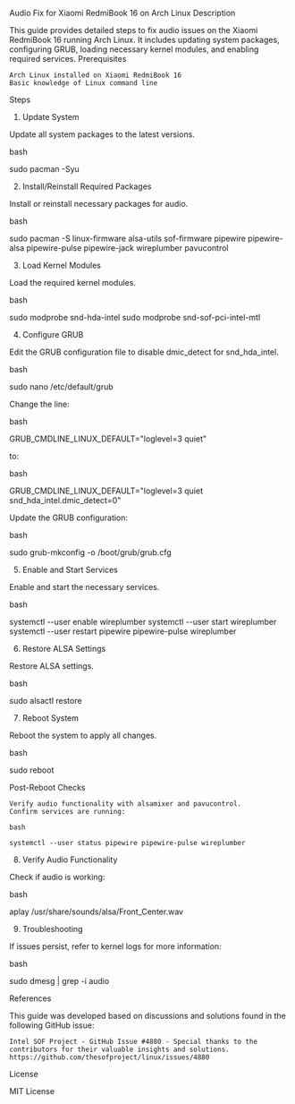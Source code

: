 Audio Fix for Xiaomi RedmiBook 16 on Arch Linux
Description

This guide provides detailed steps to fix audio issues on the Xiaomi RedmiBook 16 running Arch Linux. It includes updating system packages, configuring GRUB, loading necessary kernel modules, and enabling required services.
Prerequisites

    Arch Linux installed on Xiaomi RedmiBook 16
    Basic knowledge of Linux command line

Steps
1. Update System

Update all system packages to the latest versions.

bash

sudo pacman -Syu

2. Install/Reinstall Required Packages

Install or reinstall necessary packages for audio.

bash

sudo pacman -S linux-firmware alsa-utils sof-firmware pipewire pipewire-alsa pipewire-pulse pipewire-jack wireplumber pavucontrol

3. Load Kernel Modules

Load the required kernel modules.

bash

sudo modprobe snd-hda-intel
sudo modprobe snd-sof-pci-intel-mtl

4. Configure GRUB

Edit the GRUB configuration file to disable dmic_detect for snd_hda_intel.

bash

sudo nano /etc/default/grub

Change the line:

bash

GRUB_CMDLINE_LINUX_DEFAULT="loglevel=3 quiet"

to:

bash

GRUB_CMDLINE_LINUX_DEFAULT="loglevel=3 quiet snd_hda_intel.dmic_detect=0"

Update the GRUB configuration:

bash

sudo grub-mkconfig -o /boot/grub/grub.cfg

5. Enable and Start Services

Enable and start the necessary services.

bash

systemctl --user enable wireplumber
systemctl --user start wireplumber
systemctl --user restart pipewire pipewire-pulse wireplumber

6. Restore ALSA Settings

Restore ALSA settings.

bash

sudo alsactl restore

7. Reboot System

Reboot the system to apply all changes.

bash

sudo reboot

Post-Reboot Checks

    Verify audio functionality with alsamixer and pavucontrol.
    Confirm services are running:

    bash

    systemctl --user status pipewire pipewire-pulse wireplumber

8. Verify Audio Functionality

Check if audio is working:

bash

aplay /usr/share/sounds/alsa/Front_Center.wav

9. Troubleshooting

If issues persist, refer to kernel logs for more information:

bash

sudo dmesg | grep -i audio


References

This guide was developed based on discussions and solutions found in the following GitHub issue:

    Intel SOF Project - GitHub Issue #4880 - Special thanks to the contributors for their valuable insights and solutions.
    https://github.com/thesofproject/linux/issues/4880
    

License

MIT License
